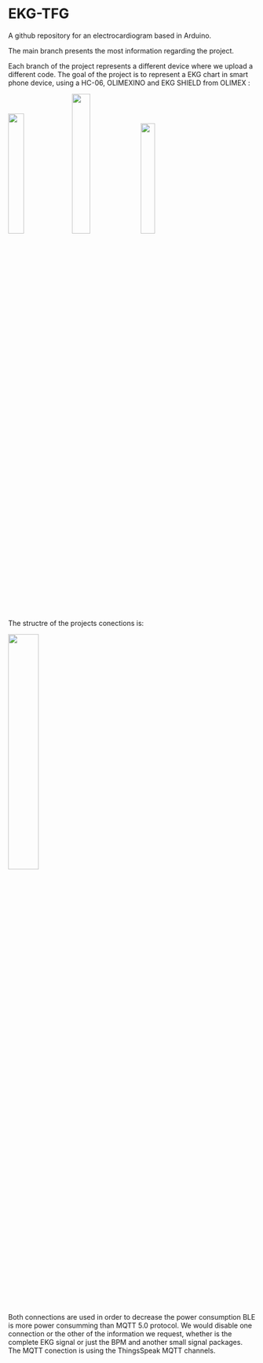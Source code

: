 # EKG-TFG
A github repository for an electrocardiogram based in Arduino.

The main branch presents the most information regarding the project.

Each branch of the project represents a different device where we upload a different code.
The goal of the project is to represent a EKG chart in smart phone device, using a HC-06, OLIMEXINO and EKG SHIELD from OLIMEX :

<img src="https://user-images.githubusercontent.com/106173055/221418975-022246c0-c8ab-44f5-8c04-64139c942dcb.png" width="25%"></img> <img src="https://user-images.githubusercontent.com/106173055/221409380-3dac1a86-6fff-4129-a5ce-cbe01d0636a1.png" width="27%"></img> <img src="https://user-images.githubusercontent.com/106173055/221409417-152cad90-0679-406b-af4e-85f1801f9fc7.png" width="24%"></img> 


The structre of the projects conections is:

<img src="https://user-images.githubusercontent.com/106173055/221410575-82795b21-d5a7-4704-b455-d0a3cd1009b6.png" width="35%"></img>

Both connections are used in order to decrease the power consumption BLE is more power consumming than MQTT 5.0 protocol. We would disable one connection or the other of the information we request, whether is the complete EKG signal or just the BPM and another small signal packages.
The MQTT conection is using the ThingsSpeak MQTT channels.
